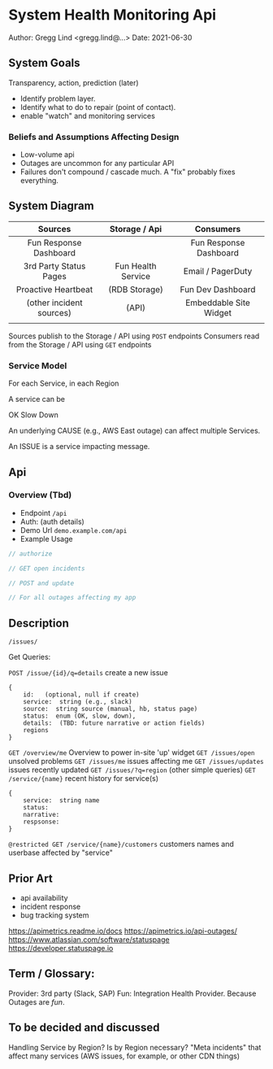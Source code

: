 # System Health Monitoring Api

Author:  Gregg Lind <gregg.lind@...>
Date:  2021-06-30

## System Goals

Transparency, action, prediction (later)

- Identify problem layer.
- Identify what to do to repair (point of contact).
- enable "watch" and monitoring services

### Beliefs and Assumptions Affecting Design
- Low-volume api
- Outages are uncommon for any particular API 
- Failures don't compound / cascade much.  A "fix" probably fixes everything.

## System Diagram

|           Sources          	|      Storage / Api     	|          Consumers         	|
|:--------------------------:	|:----------------------:	|:--------------------------:	|
| Fun Response Dashboard 	    |                        	| Fun Response Dashboard 	|
|   3rd Party Status Pages   	| Fun Health Service 	    |      Email / PagerDuty     	|
|     Proactive Heartbeat    	|      (RDB Storage)     	|    Fun Dev Dashboard   	|
|  (other incident sources)  	|          (API)         	|   Embeddable Site Widget   	|
|                            	|                        	|                            	|

Sources publish to the Storage / API using `POST` endpoints
Consumers read from the Storage / API using `GET` endpoints

### Service Model

For each Service, in each Region

A service can be 

OK
Slow
Down

An underlying CAUSE (e.g., AWS East outage) can affect multiple Services.

An ISSUE is a service impacting message.  

## Api 

### Overview (Tbd)
* Endpoint  `/api` 
* Auth:  (auth details)
* Demo Url  `demo.example.com/api`
* Example Usage

```js
// authorize

// GET open incidents

// POST and update

// For all outages affecting my app

```

## Description

`/issues/`

Get Queries:

`POST /issue/{id}/q=details`  create a new issue 
```
{
    id:   (optional, null if create)
    service:  string (e.g., slack)
    source:  string source (manual, hb, status page)
    status:  enum (OK, slow, down),
    details:  (TBD: future narrative or action fields)
    regions
}
```

`GET /overview/me` Overview to power in-site 'up' widget
`GET /issues/open` unsolved problems
`GET /issues/me`   issues affecting me
`GET /issues/updates` issues recently updated
`GET /issues/?q=region`  (other simple queries)
`GET /service/{name}` recent history for service(s)

```
{
    service:  string name
    status:  
    narrative:
    respsonse:
}
```

`@restricted GET /service/{name}/customers` customers names and userbase affected by "service"


##  Prior Art

- api availability
- incident response
- bug tracking system

https://apimetrics.readme.io/docs
https://apimetrics.io/api-outages/
https://www.atlassian.com/software/statuspage
https://developer.statuspage.io


## Term / Glossary:

Provider:  3rd party (Slack, SAP)
Fun:  Integration Health Provider.  Because Outages are *fun*.


## To be decided and discussed

Handling Service by Region?  Is by Region necessary?
"Meta incidents" that affect many services (AWS issues, for example, or other CDN things)
